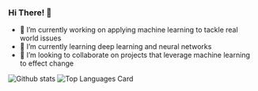 ### Hi There! 👋

- 🔭 I’m currently working on applying machine learning to tackle real world issues
- 🌱 I’m currently learning deep learning and neural networks
- 👯 I’m looking to collaborate on projects that leverage machine learning to effect change

![Github stats](https://github-readme-stats.vercel.app/api?username=alekseyvalouev&theme=dark&show_icons=true&count_private=true) ![Top Languages Card](https://github-readme-stats.vercel.app/api/top-langs/?username=shinokada)

<!--
**alekseyvalouev/alekseyvalouev** is a ✨ _special_ ✨ repository because its `README.md` (this file) appears on your GitHub profile.

Here are some ideas to get you started:


- 🤔 I’m looking for help with ...
- 💬 Ask me about ...
- 📫 How to reach me: ...
- 😄 Pronouns: ...
- ⚡ Fun fact: ...
-->
